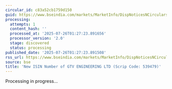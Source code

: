 ```yaml
---
circular_id: c83a52cb1759d150
guid: https://www.bseindia.com/markets/MarketInfo/DispNoticesNCirculars.aspx?Noticeid={95ADCC62-16B6-4C7E-ABF9-20AA0B9AD321}&noticeno=20250725-6&dt=07/25/2025&icount=6&totcount=69&flag=0
processing:
  attempts: 1
  content_hash: ''
  processed_at: '2025-07-26T01:27:23.891656'
  processor_version: '2.0'
  stage: discovered
  status: processing
published_date: '2025-07-26T01:27:23.891508'
rss_url: https://www.bseindia.com/markets/MarketInfo/DispNoticesNCirculars.aspx?Noticeid={95ADCC62-16B6-4C7E-ABF9-20AA0B9AD321}&noticeno=20250725-6&dt=07/25/2025&icount=6&totcount=69&flag=0
source: bse
title: 'New ISIN Number of GTV ENGINEERING LTD (Scrip Code: 539479)'
---
```


Processing in progress...